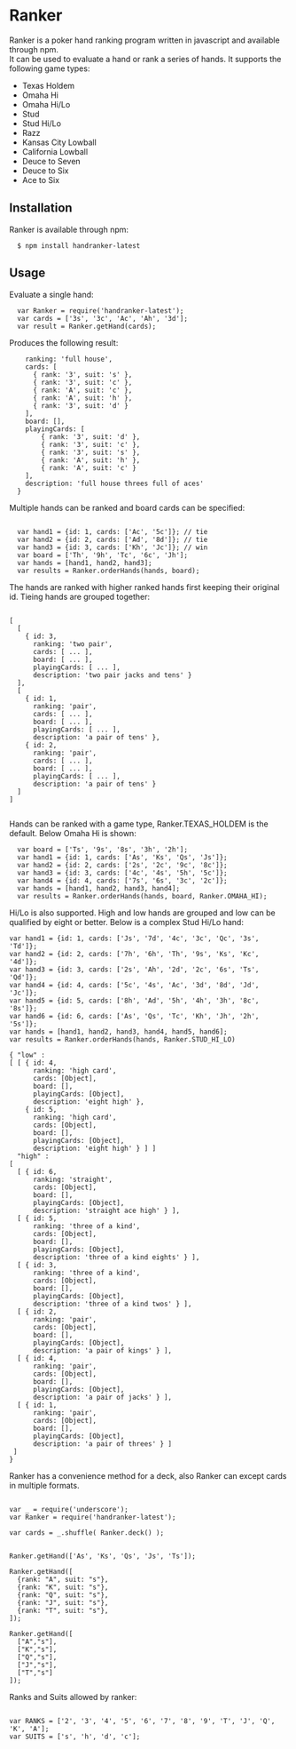 Ranker
======

Ranker is a poker hand ranking program written in javascript and available through npm.  
It can be used to evaluate a hand or rank a series of hands.  It supports the following game types:

- Texas Holdem
- Omaha Hi
- Omaha Hi/Lo
- Stud
- Stud Hi/Lo
- Razz
- Kansas City Lowball
- California Lowball
- Deuce to Seven
- Deuce to Six
- Ace to Six

Installation
---------------------

Ranker is available through npm:

```
  $ npm install handranker-latest
```

Usage
---------------------

Evaluate a single hand:

```
  var Ranker = require('handranker-latest');
  var cards = ['3s', '3c', 'Ac', 'Ah', '3d'];
  var result = Ranker.getHand(cards);
```  

Produces the following result:

```
    ranking: 'full house',
    cards: [ 
      { rank: '3', suit: 's' },
      { rank: '3', suit: 'c' },
      { rank: 'A', suit: 'c' },
      { rank: 'A', suit: 'h' },
      { rank: '3', suit: 'd' } 
    ],
    board: [],
    playingCards: [ 
        { rank: '3', suit: 'd' },
        { rank: '3', suit: 'c' },
        { rank: '3', suit: 's' },
        { rank: 'A', suit: 'h' },
        { rank: 'A', suit: 'c' } 
    ],
    description: 'full house threes full of aces' 
  }
```

Multiple hands can be ranked and board cards can be specified:

```

  var hand1 = {id: 1, cards: ['Ac', '5c']}; // tie
  var hand2 = {id: 2, cards: ['Ad', '8d']}; // tie
  var hand3 = {id: 3, cards: ['Kh', 'Jc']}; // win
  var board = ['Th', '9h', 'Tc', '6c', 'Jh'];
  var hands = [hand1, hand2, hand3];
  var results = Ranker.orderHands(hands, board);

```

The hands are ranked with higher ranked hands first keeping their original id. Tieing hands are grouped together:


```

[
  [
    { id: 3,
      ranking: 'two pair',
      cards: [ ... ],
      board: [ ... ],
      playingCards: [ ... ],
      description: 'two pair jacks and tens' }
  ],
  [ 
    { id: 1,
      ranking: 'pair',
      cards: [ ... ],
      board: [ ... ],
      playingCards: [ ... ],
      description: 'a pair of tens' },
    { id: 2,
      ranking: 'pair',
      cards: [ ... ],
      board: [ ... ],
      playingCards: [ ... ],
      description: 'a pair of tens' } 
  ]
]


```

Hands can be ranked with a game type, Ranker.TEXAS_HOLDEM is the default.  Below Omaha Hi is shown:

```
  var board = ['Ts', '9s', '8s', '3h', '2h'];
  var hand1 = {id: 1, cards: ['As', 'Ks', 'Qs', 'Js']};
  var hand2 = {id: 2, cards: ['2s', '2c', '9c', '8c']};
  var hand3 = {id: 3, cards: ['4c', '4s', '5h', '5c']};
  var hand4 = {id: 4, cards: ['7s', '6s', '3c', '2c']};
  var hands = [hand1, hand2, hand3, hand4];
  var results = Ranker.orderHands(hands, board, Ranker.OMAHA_HI);
```

Hi/Lo is also supported.  High and low hands are grouped and low can be qualified by eight or better.  Below is a complex Stud Hi/Lo hand:

```
var hand1 = {id: 1, cards: ['Js', '7d', '4c', '3c', 'Qc', '3s', 'Td']};
var hand2 = {id: 2, cards: ['7h', '6h', 'Th', '9s', 'Ks', 'Kc', '4d']};
var hand3 = {id: 3, cards: ['2s', 'Ah', '2d', '2c', '6s', 'Ts', 'Qd']};
var hand4 = {id: 4, cards: ['5c', '4s', 'Ac', '3d', '8d', 'Jd', 'Jc']};
var hand5 = {id: 5, cards: ['8h', 'Ad', '5h', '4h', '3h', '8c', '8s']};
var hand6 = {id: 6, cards: ['As', 'Qs', 'Tc', 'Kh', 'Jh', '2h', '5s']};
var hands = [hand1, hand2, hand3, hand4, hand5, hand6];
var results = Ranker.orderHands(hands, Ranker.STUD_HI_LO)
```

```
{ "low" : 
[ [ { id: 4,
      ranking: 'high card',
      cards: [Object],
      board: [],
      playingCards: [Object],
      description: 'eight high' },
    { id: 5,
      ranking: 'high card',
      cards: [Object],
      board: [],
      playingCards: [Object],
      description: 'eight high' } ] ]
  "high" :      
[
  [ { id: 6,
      ranking: 'straight',
      cards: [Object],
      board: [],
      playingCards: [Object],
      description: 'straight ace high' } ],
  [ { id: 5,
      ranking: 'three of a kind',
      cards: [Object],
      board: [],
      playingCards: [Object],
      description: 'three of a kind eights' } ],
  [ { id: 3,
      ranking: 'three of a kind',
      cards: [Object],
      board: [],
      playingCards: [Object],
      description: 'three of a kind twos' } ],
  [ { id: 2,
      ranking: 'pair',
      cards: [Object],
      board: [],
      playingCards: [Object],
      description: 'a pair of kings' } ],
  [ { id: 4,
      ranking: 'pair',
      cards: [Object],
      board: [],
      playingCards: [Object],
      description: 'a pair of jacks' } ],
  [ { id: 1,
      ranking: 'pair',
      cards: [Object],
      board: [],
      playingCards: [Object],
      description: 'a pair of threes' } ]
 ]
}
```

Ranker has a convenience method for a deck, also Ranker can except cards in multiple formats.

```

var _ = require('underscore');
var Ranker = require('handranker-latest');

var cards = _.shuffle( Ranker.deck() );


Ranker.getHand(['As', 'Ks', 'Qs', 'Js', 'Ts']);

Ranker.getHand([
  {rank: "A", suit: "s"},
  {rank: "K", suit: "s"},
  {rank: "Q", suit: "s"},
  {rank: "J", suit: "s"},
  {rank: "T", suit: "s"},
]);

Ranker.getHand([
  ["A","s"],
  ["K","s"],
  ["Q","s"],
  ["J","s"],
  ["T","s"]
]);
```

Ranks and Suits allowed by ranker:

```

var RANKS = ['2', '3', '4', '5', '6', '7', '8', '9', 'T', 'J', 'Q', 'K', 'A'];
var SUITS = ['s', 'h', 'd', 'c'];

```

